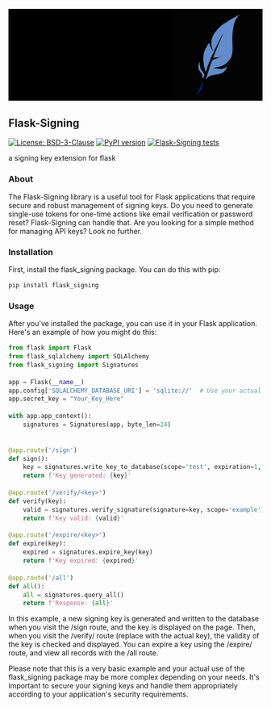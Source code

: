 ![Signing logo](docs/combined.png)

## Flask-Signing

[![License: BSD-3-Clause](https://img.shields.io/github/license/signebedi/Flask-Signing?color=dark-green)](https://github.com/signebedi/Flask-Signing/blob/master/LICENSE) 
[![PyPI version](https://badge.fury.io/py/Flask-Signing.svg)](https://pypi.org/project/flask-signing/)
[![Flask-Signing tests](https://github.com/signebedi/Flask-Signing/workflows/tests/badge.svg)](https://github.com/signebedi/Flask-Signing/actions)

a signing key extension for flask


### About

The Flask-Signing library is a useful tool for Flask applications that require secure and robust management of signing keys. Do you need to generate single-use tokens for one-time actions like email verification or password reset? Flask-Signing can handle that. Are you looking for a simple method for managing API keys? Look no further. 

### Installation

First, install the flask_signing package. You can do this with pip:

```bash
pip install flask_signing
```

### Usage

After you've installed the package, you can use it in your Flask application. Here's an example of how you might do this:

```python
from flask import Flask
from flask_sqlalchemy import SQLAlchemy
from flask_signing import Signatures

app = Flask(__name__)
app.config['SQLALCHEMY_DATABASE_URI'] = 'sqlite://'  # Use your actual database URI
app.secret_key = "Your_Key_Here"

with app.app_context():
    signatures = Signatures(app, byte_len=24)


@app.route('/sign')
def sign():
    key = signatures.write_key_to_database(scope='test', expiration=1, active=True, email='test@example.com')
    return f'Key generated: {key}'

@app.route('/verify/<key>')
def verify(key):
    valid = signatures.verify_signature(signature=key, scope='example')
    return f'Key valid: {valid}'

@app.route('/expire/<key>')
def expire(key):
    expired = signatures.expire_key(key)
    return f'Key expired: {expired}'
    
@app.route('/all')
def all():
    all = signatures.query_all()
    return f'Response: {all}'
```

In this example, a new signing key is generated and written to the database when you visit the /sign route, and the key is displayed on the page. Then, when you visit the /verify/<key> route (replace <key> with the actual key), the validity of the key is checked and displayed. You can expire a key using the /expire/<key> route, and view all records with the /all route.

Please note that this is a very basic example and your actual use of the flask_signing package may be more complex depending on your needs. It's important to secure your signing keys and handle them appropriately according to your application's security requirements.